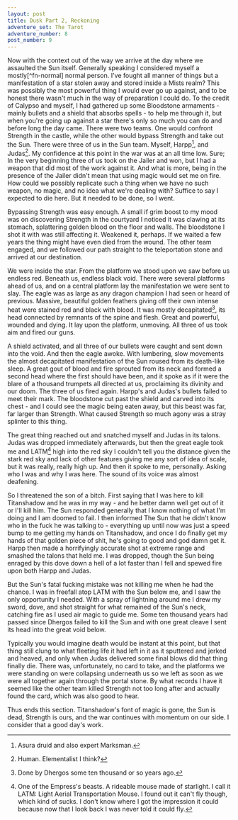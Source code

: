```yaml
---
layout: post
title: Dusk Part 2, Reckoning
adventure_set: The Tarot
adventure_number: 8
post_number: 9
---
```



Now with the context out of the way we arrive at the day where we assaulted the Sun itself. Generally speaking I considered myself a mostly[^fn-normal] normal person. I've fought all manner of things but a manifestation of a star stolen away and stored inside a Mists realm? This was possibly the most powerful thing I would ever go up against, and to be honest there wasn't much in the way of preparation I could do. To the credit of Calypso and myself, I had gathered up some Bloodstone armaments - mainly bullets and a shield that absorbs spells - to help me through it, but when you're going up against a star there's only so much you can do and before long the day came. There were two teams. One would confront Strength in the castle, while the other would bypass Strength and take out the Sun. There were three of us in the Sun team. Myself, Harpp[^fn-harpp], and Judas[^fn-judas]. My confidence at this point in the war was at an all time low. Sure; In the very beginning three of us took on the Jailer and won, but I had a weapon that did most of the work against it. And what is more, being in the presence of the Jailer didn't mean that using magic would set me on fire. How could we possibly replicate such a thing when we have no such weapon, no magic, and no idea what we're dealing with? Suffice to say I expected to die here. But it needed to be done, so I went.

Bypassing Strength was easy enough. A small if grim boost to my mood was on discovering Strength in the courtyard I noticed it was clawing at its stomach, splattering golden blood on the floor and walls. The bloodstone I shot it with was still affecting it. Weakened it, perhaps. If we waited a few years the thing might have even died from the wound. The other team engaged, and we followed our path straight to the teleportation stone and arrived at our destination.

We were inside the star. From the platform we stood upon we saw before us endless red. Beneath us, endless black void. There were several platforms ahead of us, and on a central platform lay the manifestation we were sent to slay. The eagle was as large as any dragon champion I had seen or heard of previous. Massive, beautiful golden feathers giving off their own intense heat were stained red and black with blood. It was mostly decapitated[^fn-dhergos], its head connected by remnants of the spine and flesh. Great and powerful, wounded and dying. It lay upon the platform, unmoving. All three of us took aim and fired our guns.

A shield activated, and all three of our bullets were caught and sent down into the void. And then the eagle awoke. With lumbering, slow movements the almost decapitated manifestation of the Sun roused from its death-like sleep. A great gout of blood and fire sprouted from its neck and formed a second head where the first should have been, and it spoke as if it were the blare of a thousand trumpets all directed at us, proclaiming its divinity and our doom. The three of us fired again. Harpp's and Judas's bullets failed to meet their mark. The bloodstone cut past the shield and carved into its chest - and I could see the magic being eaten away, but this beast was far, far larger than Strength. What caused Strength so much agony was a stray splinter to this thing.

The great thing reached out and snatched myself and Judas in its talons. Judas was dropped immediately afterwards, but then the great eagle took me and LATM[^fn-latm] high into the red sky I couldn't tell you the distance given the stark red sky and lack of other features giving me any sort of idea of scale, but it was really, really high up. And then it spoke to me, personally. Asking who I was and why I was here. The sound of its voice was almost deafening.

So I threatened the son of a bitch. First saying that I was here to kill Titanshadow and he was in my way - and he better damn well get out of it or I'll kill him. The Sun responded generally that I know nothing of what I'm doing and I am doomed to fail. I then informed The Sun that he didn't know who in the fuck he was talking to - everything up until now was just a speed bump to me getting my hands on Titanshadow, and once I do finally get my hands of that golden piece of shit, he's going to good and god damn get it. Harpp then made a horrifyingly accurate shot at extreme range and smashed the talons that held me. I was dropped, though the Sun being enraged by this dove down a hell of a lot faster than I fell and spewed fire upon both Harpp and Judas.

But the Sun's fatal fucking mistake was not killing me when he had the chance. I was in freefall atop LATM with the Sun below me, and I saw the only opportunity I needed. With a spray of lightning around me I drew my sword, dove, and shot straight for what remained of the Sun's neck, catching fire as I used air magic to guide me. Some ten thousand years had passed since Dhergos failed to kill the Sun and with one great cleave I sent its head into the great void below.

Typically you would imagine death would be instant at this point, but that thing still clung to what fleeting life it had left in it as it sputtered and jerked and heaved, and only when Judas delivered some final blows did that thing finally die. There was, unfortunately, no card to take, and the platforms we were standing on were collapsing underneath us so we left as soon as we were all together again through the portal stone. By what records I have it seemed like the other team killed Strength not too long after and actually found the card, which was also good to hear.

Thus ends this section. Titanshadow's font of magic is gone, the Sun is dead, Strength is ours, and the war continues with momentum on our side. I consider that a good day's work.


[^fn-realm]: Compared to other things and people I've seen, anyway. Generally violent and at times unreasonable? Sure. A mess of souls and blood and bones that wants to eat everything it touches? No.
[^fn-harpp]: Asura druid and also expert Marksman.
[^fn-judas]: Human. Elementalist I think?
[^fn-dhergos]: Done by Dhergos some ten thousand or so years ago.
[^fn-latm]: One of the Empress's beasts. A rideable mouse made of starlight. I call it LATM: Light Aerial Transportation Mouse. I found out it can't fly though, which kind of sucks. I don't know where I got the impression it could because now that I look back I was never told it could fly.